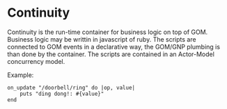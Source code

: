 # Continuity 

Continuity is the run-time container for business logic on top of GOM. Business
logic may be writtin in javascript of ruby. The scripts are connected to GOM
events in a declarative way, the GOM/GNP plumbing is than done by the
container. The scripts are contained in an Actor-Model concurrency model.

Example:

    on_update "/doorbell/ring" do |op, value|
        puts "ding dong!: #{value}"
    end
